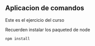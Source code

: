 ## Aplicacion de comandos

Este es el ejercicio del curso

Recuerden instalar los paqueted de node

```
npm install
```